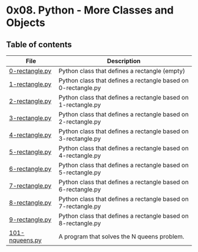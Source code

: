 # 0x08. Python - More Classes and Objects

## Table of contents
File | Description
---- | -----------
[0-rectangle.py](./0-rectangle.py) | Python class that defines a rectangle (empty)
[1-rectangle.py](./1-rectangle.py) | Python class that defines a rectangle based on 0-rectangle.py
[2-rectangle.py](./2-rectangle.py) | Python class that defines a rectangle based on 1-rectangle.py
[3-rectangle.py](./3-rectangle.py) | Python class that defines a rectangle based on 2-rectangle.py
[4-rectangle.py](./4-rectangle.py) | Python class that defines a rectangle based on 3-rectangle.py
[5-rectangle.py](./5-rectangle.py) | Python class that defines a rectangle based on 4-rectangle.py
[6-rectangle.py](./6-rectangle.py) | Python class that defines a rectangle based on 5-rectangle.py
[7-rectangle.py](./7-rectangle.py) | Python class that defines a rectangle based on 6-rectangle.py
[8-rectangle.py](./8-rectangle.py) | Python class that defines a rectangle based on 7-rectangle.py
[9-rectangle.py](./9-rectangle.py) | Python class that defines a rectangle based on 8-rectangle.py
[101-nqueens.py](./101-nqueens.py) | A program that solves the N queens problem.
